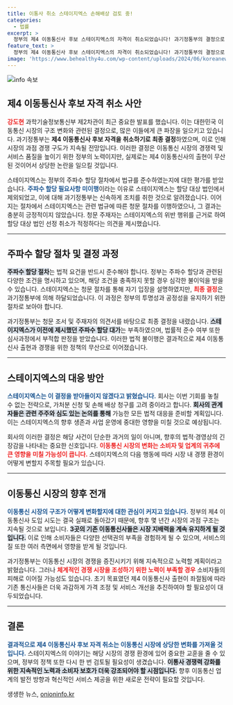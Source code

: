 ```yaml
---
title: 이통사 취소 스테이지엑스 손해배상 검토 중!
categories:
  - 법률
excerpt: >
  정부의 제4 이동통신사 후보 스테이지엑스의 자격이 취소되었습니다! 과기정통부의 결정으로 이동통신 시장의 경쟁 구도에 변화가 올지 주목됩니다. 스테이지엑스는 법적 대응을 예고하며 첨예한 갈등 구도가 형성될 예정입니다.
feature_text: >
  정부의 제4 이동통신사 후보 스테이지엑스의 자격이 취소되었습니다! 과기정통부의 결정으로 이동통신 시장의 경쟁 구도에 변화가 올지 주목됩니다. 스테이지엑스는 법적 대응을 예고하며 첨예한 갈등 구도가 형성될 예정입니다.
image: 'https://www.behealthy4u.com/wp-content/uploads/2024/06/koreanews.jpg'
---
```


<p><img src="https://www.behealthy4u.com/wp-content/uploads/2024/06/koreanews.jpg" alt="info 속보" /></p>

<h2 data-ke-size="size26">제4 이동통신사 후보 자격 취소 사안</h2>

<p data-ke-size="size16"><b><span style="color: #ee2323;">강도현</span></b> 과학기술정보통신부 제2차관이 최근 중요한 발표를 했습니다. 이는 대한민국 이동통신 시장의 구조 변화와 관련된 결정으로, 많은 이들에게 큰 파장을 일으키고 있습니다. 과기정통부는 <b>제4 이동통신사 후보 자격을 취소하기로 최종 결정</b>하였으며, 이로 인해 시장의 과점 경쟁 구도가 지속될 전망입니다. 이러한 결정은 이동통신 시장의 경쟁력 및 서비스 품질을 높이기 위한 정부의 노력이지만, 실제로는 제4 이동통신사의 출현이 무산된 것이어서 상당한 논란을 일으킬 것입니다.</p>

<p data-ke-size="size16">스테이지엑스는 정부의 주파수 할당 절차에서 법규를 준수하였는지에 대한 평가를 받았습니다. <b><span style="color: #1a5490;">주파수 할당 필요사항 미이행</span></b>이라는 이유로 스테이지엑스는 할당 대상 법인에서 제외되었고, 이에 대해 과기정통부는 신속하게 조치를 취한 것으로 알려졌습니다. 이어지는 절차에서 스테이지엑스는 관련 법규에 따른 청문 절차를 이행하였으나, 그 결과는 충분히 긍정적이지 않았습니다. 청문 주재자는 스테이지엑스의 위반 행위를 근거로 하여 할당 대상 법인 선정 취소가 적정하다는 의견을 제시했습니다.</p>

<hr>

<h2 data-ke-size="size26">주파수 할당 절차 및 결정 과정</h2>

<p data-ke-size="size16"><b><span style="background-color: #21538527;">주파수 할당 절차</span></b>는 법적 요건을 반드시 준수해야 합니다. 정부는 주파수 할당과 관련된 다양한 조건을 명시하고 있으며, 해당 조건을 충족하지 못할 경우 심각한 불이익을 받을 수 있습니다. 스테이지엑스는 청문 절차를 통해 자기 입장을 설명하였지만, <b><span style="color: #ee2323;">최종 결정</span></b>은 과기정통부에 의해 하달되었습니다. 이 과정은 정부의 투명성과 공정성을 유지하기 위한 절차로 보아야 합니다.</p>

<p data-ke-size="size16">과기정통부는 청문 조서 및 주재자의 의견서를 바탕으로 최종 결정을 내렸습니다. <b><span style="background-color: #21538527;">스테이지엑스가 이전에 제시했던 주파수 할당 대가</span></b>는 부족하였으며, 법률적 준수 여부 또한 심사과정에서 부적합 판정을 받았습니다. 이러한 법적 불이행은 결과적으로 제4 이동통신사 출현과 경쟁을 위한 정책의 무산으로 이어졌습니다.</p>

<hr>

<h2 data-ke-size="size26">스테이지엑스의 대응 방안</h2>

<p data-ke-size="size16"><b><span style="color: #1a5490;">스테이지엑스는 이 결정을 받아들이지 않겠다고 밝혔습니다.</span></b> 회사는 이번 기회를 놓칠 수 없는 전략으로, 가처분 신청 및 손해 배상 청구를 고려 중이라고 합니다. <b><span style="background-color: #21538527;">회사의 관계자들은 관련 주주와 심도 있는 논의를 통해</span></b> 가능한 모든 법적 대응을 준비할 계획입니다. 이는 스테이지엑스의 향후 생존과 사업 운영에 중대한 영향을 미칠 것으로 예상됩니다.</p>

<p data-ke-size="size16">회사의 이러한 결정은 해당 사건이 단순한 과거의 일이 아니며, 향후의 법적·경영상의 긴장감을 나타내는 중요한 신호입니다. <b><span style="color: #ee2323;">이동통신 시장의 변화는 소비자 및 업계의 귀추에 큰 영향을 미칠 가능성이 큽니다.</span></b> 스테이지엑스의 다음 행동에 따라 시장 내 경쟁 환경이 어떻게 변할지 주목할 필요가 있습니다.</p>

<hr>

<h2 data-ke-size="size26">이동통신 시장의 향후 전개</h2>

<p data-ke-size="size16"><b><span style="color: #1a5490;">이동통신 시장의 구조가 어떻게 변화할지에 대한 관심이 커지고 있습니다.</span></b> 정부의 제4 이동통신사 도입 시도는 결국 실패로 돌아갔기 때문에, 향후 몇 년간 시장의 과점 구조는 지속될 것으로 보입니다. <b><span style="background-color: #21538527;">3곳의 기존 이동통신사들은 시장 지배력을 계속 유지하게 될 것입니다.</span></b> 이로 인해 소비자들은 다양한 선택권의 부족을 경험하게 될 수 있으며, 서비스의 질 또한 여러 측면에서 영향을 받게 될 것입니다.</p>

<p data-ke-size="size16">과기정통부는 이동통신 시장의 경쟁을 증진시키기 위해 지속적으로 노력할 계획이라고 밝혔습니다. 그러나 <b><span style="color: #ee2323;">체계적인 경쟁 시장을 조성하기 위한 노력이 부족할 경우</span></b> 소비자들의 피해로 이어질 가능성도 있습니다. 초기 목표였던 제4 이동통신사 출현이 좌절됨에 따라 기존 통신사들은 더욱 과감하게 가격 조정 및 서비스 개선을 추진하여야 할 필요성이 대두되었습니다.</p>

<hr>

<h2 data-ke-size="size26">결론</h2>

<p data-ke-size="size16"><b><span style="color: #1a5490;">결과적으로 제4 이동통신사 후보 자격 취소는 이동통신 시장에 상당한 변화를 가져올 것입니다.</span></b> 스테이지엑스의 이야기는 해당 시장의 경쟁 환경에 있어 중요한 교훈을 줄 수 있으며, 정부의 정책 또한 다시 한 번 검토될 필요성이 생겼습니다. <b><span style="background-color: #21538527;">이통사 경쟁력 강화를 위한 지속적인 노력과 소비자 보호가 더욱 강조되어야 할 시점입니다.</span></b> 향후 이동통신 업계의 발전 방향과 혁신적인 서비스 제공을 위한 새로운 전략이 필요할 것입니다.</p>
생생한 뉴스, <a href="https://onioninfo.kr" rel="dofollow">onioninfo.kr</a>


